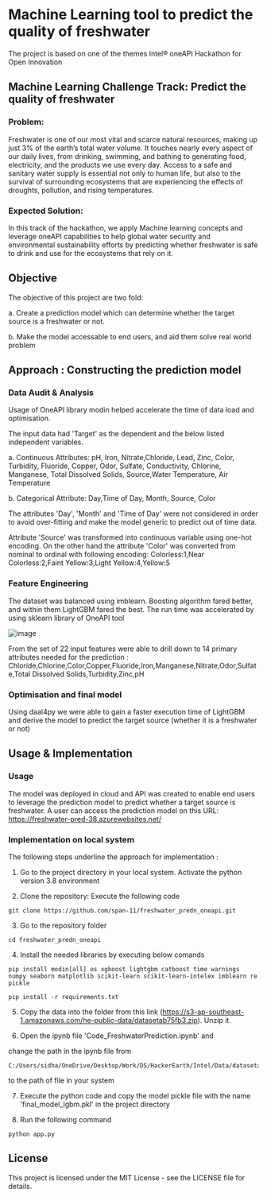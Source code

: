 
# Machine Learning tool to predict the quality of freshwater

The project is based on one of the themes Intel® oneAPI Hackathon for Open Innovation


## Machine Learning Challenge Track: Predict the quality of freshwater

### Problem:

Freshwater is one of our most vital and scarce natural resources, making up just 3% of the earth’s total water volume. It touches nearly every aspect of our daily lives, from drinking, swimming, and bathing to generating food, electricity, and the products we use every day. Access to a safe and sanitary water supply is essential not only to human life, but also to the survival of surrounding ecosystems that are experiencing the effects of droughts, pollution, and rising temperatures.

### Expected Solution:

In this track of the hackathon, we apply Machine learning concepts and leverage oneAPI capabilities to help global water security and environmental sustainability efforts by predicting whether freshwater is safe to drink and use for the ecosystems that rely on it. 

## Objective 

The objective of this project are two fold:

a. Create a prediction model which can determine whether the target source is a freshwater or not.

b. Make the model accessable to end users, and aid them solve real world problem 
## Approach : Constructing the prediction model

### Data Audit & Analysis 

Usage of OneAPI library modin helped accelerate the time of data load and optimisation. 

The input data had 'Target' as the dependent and the below listed independent variables. 

a. Continuous Attributes: pH, Iron, Nitrate,Chloride, Lead, Zinc, Color, Turbidity, Fluoride, Copper, Odor, Sulfate, Conductivity, Chlorine, Manganese, Total Dissolved Solids, Source,Water Temperature, Air Temperature

b. Categorical Attribute: Day,Time of Day, Month, Source, Color

The attributes 'Day', 'Month' and 'Time of Day' were not considered in order to avoid over-fitting and make the model generic to predict out of time data. 

Attribute 'Source' was transformed into continuous variable using one-hot encoding. On the other hand the attribute 'Color' was converted from nominal to ordinal with following encoding: Colorless:1,Near Colorless:2,Faint Yellow:3,Light Yellow:4,Yellow:5
 

### Feature Engineering 

The dataset was balanced using imblearn. Boosting algorithm fared better, and within them LightGBM fared the best. The run time was accelerated by using sklearn library of OneAPI tool

![image](https://user-images.githubusercontent.com/122376420/221431928-0d07d169-2f0d-4281-aaa0-8658ca2ed72e.png)


From the set of 22 input features were able to drill down to 14 primary attributes needed for the prediction : Chloride,Chlorine,Color,Copper,Fluoride,Iron,Manganese,Nitrate,Odor,Sulfate,Total Dissolved Solids,Turbidity,Zinc,pH

### Optimisation and final model 

Using daal4py we were able to gain a faster execution time of LightGBM and derive the model to predict the target source (whether it is a freshwater or not)
## Usage & Implementation

### Usage 

The model was deployed in cloud and API was created to enable end users to leverage the prediction model to predict whether a target source is freshwater. A user can access the prediction model on this URL: https://freshwater-pred-38.azurewebsites.net/

### Implementation on local system 

The following steps underline the approach for implementation :

1. Go to the project directory in your local system. Activate the python version 3.8 environment

2. Clone the repository: Execute the following code 

```
git clone https://github.com/span-11/freshwater_predn_oneapi.git
```

3. Go to the repository folder 

```
cd freshwater_predn_oneapi
```

4. Install the needed libraries by executing below comands
```
pip install modin[all] os xgboost lightgbm catboost time warnings numpy seaborn matplotlib scikit-learn scikit-learn-intelex imblearn re pickle
```

```
pip install -r requirements.txt
```
5. Copy the data into the folder from this link (https://s3-ap-southeast-1.amazonaws.com/he-public-data/datasetab75fb3.zip). Unzip it. 

6. Open the ipynb file 'Code_FreshwaterPrediction.ipynb' and 

change the path in the ipynb file from 

```
C:/Users/sidha/OneDrive/Desktop/Work/DS/HackerEarth/Intel/Data/datasetab75fb3/dataset.csv
```

to the path of file in your system

7. Execute the python code and copy the model pickle file with the name 'final_model_lgbm.pkl' in the project directory 

8. Run the following command  
```
python app.py
```



## License

This project is licensed under the MIT License - see the LICENSE file for details.
